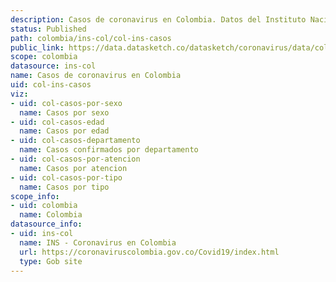 ```yaml
---
description: Casos de coronavirus en Colombia. Datos del Instituto Nacional de Salud.
status: Published
path: colombia/ins-col/col-ins-casos
public_link: https://data.datasketch.co/datasketch/coronavirus/data/colombia/ins-col/col-ins-casos
scope: colombia
datasource: ins-col
name: Casos de coronavirus en Colombia
uid: col-ins-casos
viz:
- uid: col-casos-por-sexo
  name: Casos por sexo
- uid: col-casos-edad
  name: Casos por edad
- uid: col-casos-departamento
  name: Casos confirmados por departamento
- uid: col-casos-por-atencion
  name: Casos por atencion
- uid: col-casos-por-tipo
  name: Casos por tipo
scope_info:
- uid: colombia
  name: Colombia
datasource_info:
- uid: ins-col
  name: INS - Coronavirus en Colombia
  url: https://coronaviruscolombia.gov.co/Covid19/index.html
  type: Gob site
---
```


